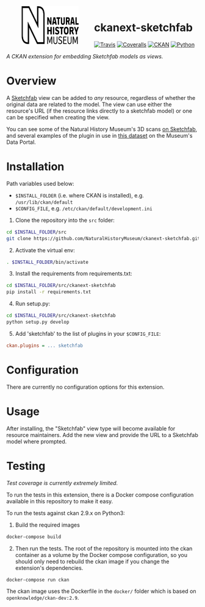 <img src=".github/nhm-logo.svg" align="left" width="150px" height="100px" hspace="40"/>

# ckanext-sketchfab

[![Travis](https://img.shields.io/travis/NaturalHistoryMuseum/ckanext-sketchfab/master.svg?style=flat-square)](https://travis-ci.org/NaturalHistoryMuseum/ckanext-sketchfab)
[![Coveralls](https://img.shields.io/coveralls/github/NaturalHistoryMuseum/ckanext-sketchfab/master.svg?style=flat-square)](https://coveralls.io/github/NaturalHistoryMuseum/ckanext-sketchfab)
[![CKAN](https://img.shields.io/badge/ckan-2.9.1-orange.svg?style=flat-square)](https://github.com/ckan/ckan)
[![Python](https://img.shields.io/badge/python-3.6%20%7C%203.7%20%7C%203.8-blue.svg?style=flat-square)](https://www.python.org/)

_A CKAN extension for embedding Sketchfab models as views._


# Overview

A [Sketchfab](https://sketchfab.com) view can be added to _any_ resource, regardless of whether the original data are related to the model. The view can use either the resource's URL (if the resource links directly to a sketchfab model) or one can be specified when creating the view.

You can see some of the Natural History Museum's 3D scans [on Sketchfab](https://sketchfab.com/NHM_Imaging), and several examples of the plugin in use in [this dataset](https://data.nhm.ac.uk/dataset/3d-cetacean-scanning) on the Museum's Data Portal.


# Installation

Path variables used below:
- `$INSTALL_FOLDER` (i.e. where CKAN is installed), e.g. `/usr/lib/ckan/default`
- `$CONFIG_FILE`, e.g. `/etc/ckan/default/development.ini`

1. Clone the repository into the `src` folder:

  ```bash
  cd $INSTALL_FOLDER/src
  git clone https://github.com/NaturalHistoryMuseum/ckanext-sketchfab.git
  ```

2. Activate the virtual env:

  ```bash
  . $INSTALL_FOLDER/bin/activate
  ```

3. Install the requirements from requirements.txt:

  ```bash
  cd $INSTALL_FOLDER/src/ckanext-sketchfab
  pip install -r requirements.txt
  ```

4. Run setup.py:

  ```bash
  cd $INSTALL_FOLDER/src/ckanext-sketchfab
  python setup.py develop
  ```

5. Add 'sketchfab' to the list of plugins in your `$CONFIG_FILE`:

  ```ini
  ckan.plugins = ... sketchfab
  ```

# Configuration

There are currently no configuration options for this extension.


# Usage

After installing, the "Sketchfab" view type will become available for resource maintainers. Add the new view and provide the URL to a Sketchfab model where prompted.


# Testing
_Test coverage is currently extremely limited._

To run the tests in this extension, there is a Docker compose configuration available in this
repository to make it easy.

To run the tests against ckan 2.9.x on Python3:

1. Build the required images
```bash
docker-compose build
```

2. Then run the tests.
   The root of the repository is mounted into the ckan container as a volume by the Docker compose
   configuration, so you should only need to rebuild the ckan image if you change the extension's
   dependencies.
```bash
docker-compose run ckan
```

The ckan image uses the Dockerfile in the `docker/` folder which is based on `openknowledge/ckan-dev:2.9`.
